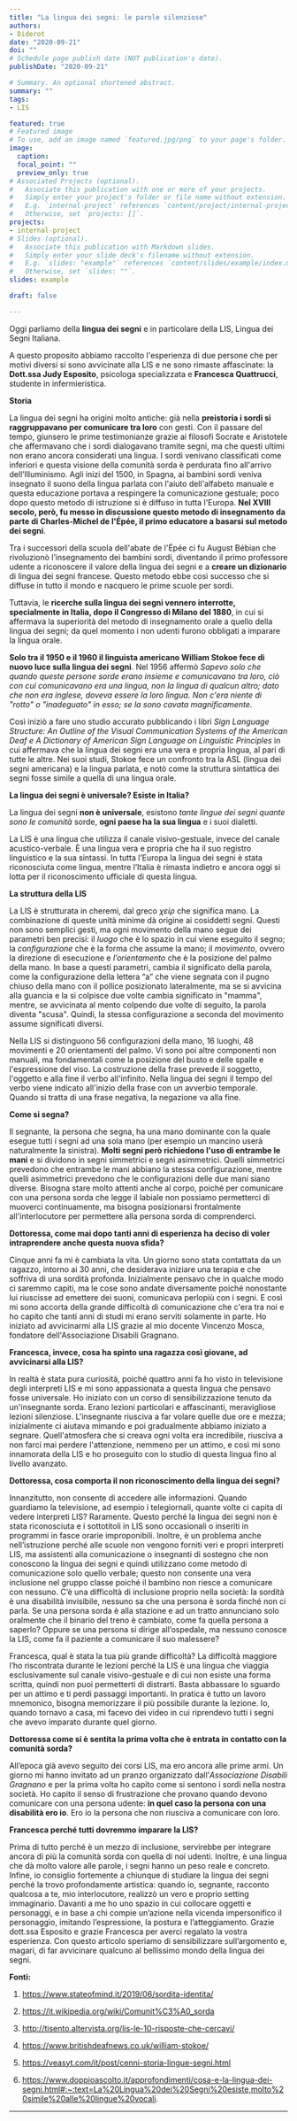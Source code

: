 ```yaml
---
title: "La lingua dei segni: le parole silenziose"
authors:
- Diderot
date: "2020-09-21"
doi: ""
# Schedule page publish date (NOT publication's date).
publishDate: "2020-09-21"

# Summary. An optional shortened abstract.
summary: ""
tags:
- LIS

featured: true
# Featured image
# To use, add an image named `featured.jpg/png` to your page's folder. 
image:
  caption: 
  focal_point: ""
  preview_only: true
# Associated Projects (optional).
#   Associate this publication with one or more of your projects.
#   Simply enter your project's folder or file name without extension.
#   E.g. `internal-project` references `content/project/internal-project/index.md`.
#   Otherwise, set `projects: []`.
projects:
- internal-project
# Slides (optional).
#   Associate this publication with Markdown slides.
#   Simply enter your slide deck's filename without extension.
#   E.g. `slides: "example"` references `content/slides/example/index.md`.
#   Otherwise, set `slides: ""`.
slides: example

draft: false

---
```



Oggi parliamo della **lingua dei segni** e in particolare della LIS, Lingua dei Segni Italiana.

A questo proposito abbiamo raccolto l'esperienza di due persone che per motivi diversi si sono avvicinate alla LIS e ne sono rimaste affascinate: la **Dott.ssa Judy Esposito**, psicologa specializzata e **Francesca Quattrucci**, studente in infermieristica.

**Storia**

La lingua dei segni ha origini molto antiche: già nella **preistoria i sordi si raggruppavano per comunicare tra loro** con gesti. Con il passare del tempo, giunsero le prime testimonianze grazie ai filosofi Socrate e Aristotele che affermavano che i sordi dialogavano tramite segni, ma che questi ultimi non erano ancora considerati una lingua. I sordi venivano classificati come inferiori e questa visione della comunità sorda è perdurata fino all'arrivo dell’Illuminismo.
Agli inizi del 1500, in Spagna, ai bambini sordi veniva insegnato il suono della lingua parlata con l'aiuto dell'alfabeto manuale e questa educazione portava a respingere la comunicazione gestuale; poco dopo questo metodo di istruzione si è diffuso in tutta l'Europa. **Nel XVIII secolo, però, fu messo in discussione questo metodo di insegnamento da parte di Charles-Michel de l'Épée, il primo educatore a basarsi sul metodo dei segni**. 

Tra i successori della scuola dell'abate de l'Épée ci fu August Bébian che rivoluzionò l’insegnamento dei bambini sordi, diventando il primo professore udente a riconoscere il valore della lingua dei segni e a **creare un dizionario** di lingua dei segni francese.  Questo metodo ebbe così successo che si diffuse in tutto il mondo e nacquero le prime scuole per sordi.

Tuttavia, le **ricerche sulla lingua dei segni vennero interrotte, specialmente in Italia, dopo  il Congresso di Milano del 1880**, in cui si affermava la superiorità del metodo di insegnamento orale a quello della lingua dei segni; da quel momento i non udenti furono obbligati a imparare la lingua orale.

**Solo tra il 1950 e il 1960 il linguista americano William Stokoe fece di nuovo luce sulla lingua dei segni**. Nel 1956 affermò *Sapevo solo che quando queste persone sorde erano insieme e comunicavano tra loro, ciò con cui comunicavano era una lingua, non la lingua di qualcun altro; dato che non era inglese, doveva essere la loro lingua. Non c'era niente di "rotto" o "inadeguato" in esso; se la sono cavata magnificamente.*

Così iniziò a fare uno studio accurato pubblicando i libri *Sign Language Structure: An Outline of the Visual Communication Systems of the American Deaf e A Dictionary of American Sign Language on Linguistic Principles* in cui affermava che la lingua dei segni era una vera e propria lingua, al pari di tutte le altre. Nei suoi studi, Stokoe fece un confronto tra la ASL (lingua dei segni americana) e la lingua parlata, e notò come la struttura sintattica dei segni fosse simile a quella di una lingua orale.

**La lingua dei segni è universale? Esiste in Italia?**

La lingua dei segni **non è universale**, esistono *tante lingue dei segni quante sono le comunità* sorde, **ogni paese ha la sua lingua** e i suoi dialetti.

La LIS è una lingua che utilizza il canale visivo-gestuale, invece del canale acustico-verbale. È una lingua vera e propria che ha il suo registro linguistico e la sua sintassi. In tutta l’Europa la lingua dei segni è stata riconosciuta come lingua, mentre l’Italia è rimasta indietro e ancora oggi si lotta per il riconoscimento ufficiale di questa lingua.

**La struttura della LIS**

La LIS è strutturata in cheremi, dal greco *χείρ* che significa mano. La combinazione di queste unità minime dà origine ai cosiddetti segni. Questi non sono semplici gesti, ma ogni movimento della mano segue dei parametri ben precisi: il *luogo* che è lo spazio in cui viene eseguito il segno; la *configurazione* che è la forma che assume la mano; il *movimento*, ovvero la direzione di esecuzione e *l’orientamento* che è la posizione del palmo della mano. In base a questi parametri, cambia il significato della parola, come la configurazione della lettera “a” che viene segnata con il pugno chiuso della mano con il pollice posizionato lateralmente, ma se si avvicina alla guancia e la si colpisce due volte cambia significato in "mamma", mentre, se avvicinata al mento  colpendo due volte di seguito, la parola diventa "scusa". Quindi, la stessa configurazione a seconda del movimento assume significati diversi.

Nella LIS si distinguono 56 configurazioni della mano, 16 luoghi, 48 movimenti e 20 orientamenti del palmo. Vi sono poi altre componenti non manuali, ma fondamentali come la posizione del busto e delle spalle e l'espressione del viso.
La costruzione della frase prevede il soggetto, l'oggetto e alla fine il verbo all'infinito. Nella lingua dei segni il tempo del verbo viene indicato all'inizio della frase con un avverbio temporale. Quando si tratta di una frase negativa, la negazione va alla fine.

**Come si segna?**

Il segnante, la persona che segna, ha una mano dominante con la quale esegue tutti i segni ad una sola mano (per esempio un mancino userà naturalmente la sinistra). **Molti segni però richiedono l'uso di entrambe le mani** e si dividono in segni simmetrici e segni asimmetrici. Quelli simmetrici prevedono che entrambe le mani abbiano la stessa configurazione, mentre quelli asimmetrici prevedono che le configurazioni delle due mani siano diverse. Bisogna stare molto attenti anche al corpo, poiché per comunicare con una persona sorda che legge il labiale non possiamo permetterci di muoverci continuamente, ma bisogna posizionarsi frontalmente all'interlocutore per permettere alla persona sorda di comprenderci.

**Dottoressa,  come mai dopo tanti anni di esperienza ha deciso di voler intraprendere anche questa nuova sfida?**

Cinque anni fa mi è cambiata la vita. Un giorno sono stata contattata da un ragazzo, intorno ai 30 anni, che desiderava iniziare una terapia e che soffriva di una sordità profonda. Inizialmente pensavo che in qualche modo ci saremmo capiti, ma le cose sono andate diversamente poiché nonostante lui riuscisse ad emettere dei suoni, comunicava perlopiù con i segni. E così mi sono accorta della grande difficoltà di comunicazione che c'era tra noi e ho capito che tanti anni di studi mi erano serviti solamente in parte. Ho iniziato ad avvicinarmi alla LIS grazie al mio docente Vincenzo Mosca, fondatore dell'Associazione Disabili Gragnano.

**Francesca, invece, cosa ha spinto una ragazza così giovane, ad avvicinarsi alla LIS?**

In realtà è stata pura curiosità, poiché quattro anni fa ho visto in televisione degli interpreti LIS e mi sono appassionata a questa lingua che pensavo fosse universale. Ho iniziato con un corso di sensibilizzazione tenuto da un'insegnante sorda. Erano lezioni particolari e affascinanti, meravigliose lezioni silenziose. L'insegnante riusciva a far volare quelle due ore e mezza; inizialmente ci aiutava mimando e poi gradualmente abbiamo iniziato a segnare. Quell'atmosfera che si creava ogni volta era incredibile, riusciva a non farci mai perdere l'attenzione, nemmeno per un attimo, e così mi sono innamorata della LIS e ho proseguito con lo studio di questa lingua fino al livello avanzato. 

**Dottoressa, cosa comporta il non riconoscimento della lingua dei segni?**

Innanzitutto, non consente di accedere alle informazioni. Quando guardiamo la televisione, ad esempio i telegiornali, quante volte ci capita di vedere interpreti LIS? Raramente. Questo perché la lingua dei segni non è stata riconosciuta e i sottotitoli in LIS sono occasionali o inseriti in programmi in fasce orarie improponibili. Inoltre, è un problema anche nell’istruzione perché alle scuole non vengono forniti veri e propri interpreti LIS, ma assistenti alla comunicazione o  insegnanti di sostegno che non conoscono la lingua dei segni e quindi utilizzano come metodo di comunicazione solo quello verbale; questo non consente una vera inclusione nel gruppo classe poiché il bambino non riesce a comunicare con nessuno. C’è una difficoltà di inclusione proprio nella società:  la sordità è una disabilità invisibile, nessuno sa che una persona è sorda finché non ci parla. Se una persona sorda è alla stazione e ad un tratto annunciano solo oralmente che il binario del treno è cambiato, come fa quella persona a saperlo? Oppure se una persona si dirige all’ospedale, ma nessuno conosce la LIS, come fa il paziente a comunicare il suo malessere?

Francesca, qual è stata la tua più grande difficoltà?
La difficoltà maggiore l’ho riscontrata durante le lezioni perché la LIS è  una lingua che viaggia esclusivamente sul canale visivo-gestuale e di  cui non esiste una forma scritta, quindi non puoi permetterti di distrarti. Basta abbassare lo sguardo per un attimo e ti perdi passaggi importanti. In pratica è tutto un lavoro mnemonico, bisogna memorizzare il più possibile durante la lezione. Io, quando tornavo a casa, mi facevo dei video in cui riprendevo tutti i segni che avevo imparato durante quel giorno.

**Dottoressa come si è sentita la prima volta che è entrata in contatto con la comunità sorda?**

All’epoca già avevo seguito dei corsi LIS, ma ero ancora alle prime armi. Un giorno mi hanno invitato ad un pranzo organizzato dall’*Associazione Disabili Gragnano* e per la prima volta ho capito come si sentono i sordi nella nostra società. Ho capito il senso di frustrazione che provano quando devono comunicare con una persona udente: **in quel caso la persona con una disabilità ero io**. Ero io la persona che non riusciva a comunicare con loro. 

**Francesca perché tutti dovremmo imparare la LIS?**

Prima di tutto perché è un mezzo di inclusione, servirebbe per integrare ancora di più la comunità sorda con quella di noi udenti. Inoltre, è una lingua che dà molto valore alle parole, i segni hanno un peso reale e concreto. Infine, io consiglio fortemente a chiunque di studiare la lingua dei segni perché la trovo profondamente artistica: quando io, segnante, racconto qualcosa a te, mio interlocutore, realizzò un vero e proprio setting immaginario. Davanti a me ho uno spazio in cui collocare oggetti e personaggi, e in base a chi compie un’azione nella vicenda impersonifico il personaggio, imitando l’espressione, la postura e l’atteggiamento.
Grazie dott.ssa Esposito e grazie Francesca per averci regalato la vostra esperienza. Con questo articolo speriamo di sensibilizzare sull’argomento e, magari, di far avvicinare qualcuno al bellissimo mondo della lingua dei segni.


**Fonti:**

1. https://www.stateofmind.it/2019/06/sordita-identita/

2. https://it.wikipedia.org/wiki/Comunit%C3%A0_sorda

3. http://tisento.altervista.org/lis-le-10-risposte-che-cercavi/

4. https://www.britishdeafnews.co.uk/william-stokoe/

5. https://veasyt.com/it/post/cenni-storia-lingue-segni.html

6. https://www.doppioascolto.it/approfondimenti/cosa-e-la-lingua-dei-segni.html#:~:text=La%20Lingua%20dei%20Segni%20esiste,molto%20simile%20alle%20lingue%20vocali.

---
